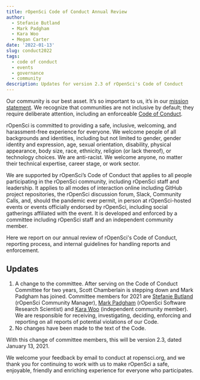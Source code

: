 ```yaml
---
title: rOpenSci Code of Conduct Annual Review
author:
  - Stefanie Butland
  - Mark Padgham
  - Kara Woo
  - Megan Carter
date: '2022-01-13'
slug: conduct2022
tags:
  - code of conduct
  - events
  - governance
  - community
description: Updates for version 2.3 of rOpenSci's Code of Conduct
---
```


Our community is our best asset. It’s so important to us, it’s in our [mission statement](https://ropensci.org/about/). We recognize that communities are not inclusive by default; they require deliberate attention, including an enforceable [Code of Conduct](/code-of-conduct). 

rOpenSci is committed to providing a safe, inclusive, welcoming, and harassment-free experience for everyone. We welcome people of all backgrounds and identities, including but not limited to gender, gender identity and expression, age, sexual orientation, disability, physical appearance, body size, race, ethnicity, religion (or lack thereof), or technology choices. We are anti-racist. We welcome anyone, no matter their technical expertise, career stage, or work sector. 

We are supported by rOpenSci’s Code of Conduct that applies to all people participating in the rOpenSci community, including rOpenSci staff and leadership. It applies to all modes of interaction online including GitHub project repositories, the rOpenSci discussion forum, Slack, Community Calls, and, should the pandemic ever permit, in person at rOpenSci-hosted events or events officially endorsed by rOpenSci, including social gatherings affiliated with the event. It is developed and enforced by a committee including rOpenSci staff and an independent community member.

Here we report on our annual review of rOpenSci's Code of Conduct, reporting process, and internal guidelines for handling reports and enforcement. 

## Updates

1. A change to the committee. After serving on the Code of Conduct Committee for two years, Scott Chamberlain is stepping down and Mark Padgham has joined. Committee members for 2021 are [Stefanie Butland](/author/stefanie-butland) (rOpenSci Community Manager), [Mark Padgham](/author/mark-padgham) (rOpenSci Software Research Scientist) and [Kara Woo](https://karawoo.com/) (independent community member). We are responsible for receiving, investigating, deciding, enforcing and reporting on all reports of potential violations of our Code.
1. No changes have been made to the text of the Code.

With this change of committee members, this will be version 2.3, dated January 13, 2021.

We welcome your feedback by email to conduct at ropensci.org, and we thank you for continuing to work with us to make rOpenSci a safe, enjoyable, friendly and enriching experience for everyone who participates.


